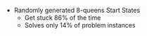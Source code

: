 - Randomly generated 8-queens Start States
	- Get stuck 86% of the time
	- Solves only 14% of problem instances

